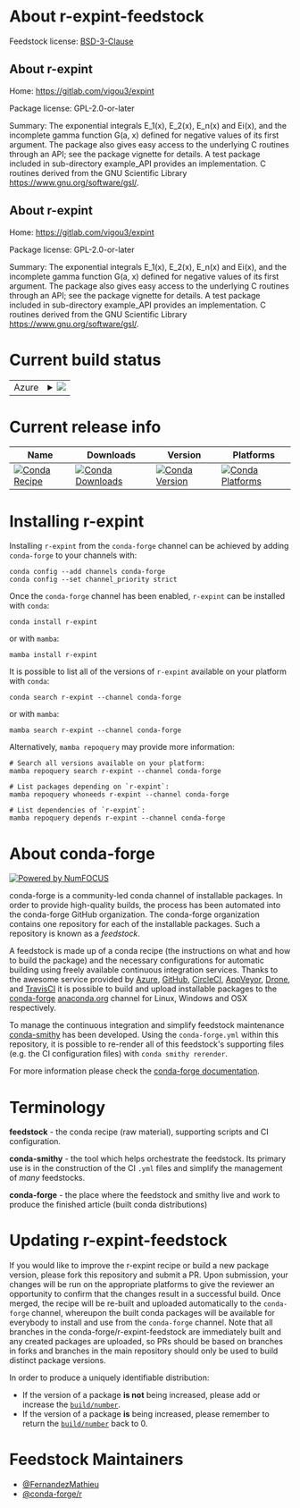 About r-expint-feedstock
========================

Feedstock license: [BSD-3-Clause](https://github.com/conda-forge/r-expint-feedstock/blob/main/LICENSE.txt)


About r-expint
--------------

Home: https://gitlab.com/vigou3/expint

Package license: GPL-2.0-or-later

Summary: The exponential integrals E_1(x), E_2(x), E_n(x) and Ei(x), and the incomplete gamma function G(a, x) defined for negative values of its first argument. The package also gives easy access to the underlying C routines through an API; see the package vignette for details. A test package included in sub-directory example_API provides an implementation. C routines derived from the GNU Scientific Library <https://www.gnu.org/software/gsl/>.

About r-expint
--------------

Home: https://gitlab.com/vigou3/expint

Package license: GPL-2.0-or-later

Summary: The exponential integrals E_1(x), E_2(x), E_n(x) and Ei(x), and the incomplete gamma function G(a, x) defined for negative values of its first argument. The package also gives easy access to the underlying C routines through an API; see the package vignette for details. A test package included in sub-directory example_API provides an implementation. C routines derived from the GNU Scientific Library <https://www.gnu.org/software/gsl/>.

Current build status
====================


<table>
    
  <tr>
    <td>Azure</td>
    <td>
      <details>
        <summary>
          <a href="https://dev.azure.com/conda-forge/feedstock-builds/_build/latest?definitionId=11119&branchName=main">
            <img src="https://dev.azure.com/conda-forge/feedstock-builds/_apis/build/status/r-expint-feedstock?branchName=main">
          </a>
        </summary>
        <table>
          <thead><tr><th>Variant</th><th>Status</th></tr></thead>
          <tbody><tr>
              <td>linux_64_r_base4.3</td>
              <td>
                <a href="https://dev.azure.com/conda-forge/feedstock-builds/_build/latest?definitionId=11119&branchName=main">
                  <img src="https://dev.azure.com/conda-forge/feedstock-builds/_apis/build/status/r-expint-feedstock?branchName=main&jobName=linux&configuration=linux%20linux_64_r_base4.3" alt="variant">
                </a>
              </td>
            </tr><tr>
              <td>linux_64_r_base4.4</td>
              <td>
                <a href="https://dev.azure.com/conda-forge/feedstock-builds/_build/latest?definitionId=11119&branchName=main">
                  <img src="https://dev.azure.com/conda-forge/feedstock-builds/_apis/build/status/r-expint-feedstock?branchName=main&jobName=linux&configuration=linux%20linux_64_r_base4.4" alt="variant">
                </a>
              </td>
            </tr><tr>
              <td>osx_64_r_base4.3</td>
              <td>
                <a href="https://dev.azure.com/conda-forge/feedstock-builds/_build/latest?definitionId=11119&branchName=main">
                  <img src="https://dev.azure.com/conda-forge/feedstock-builds/_apis/build/status/r-expint-feedstock?branchName=main&jobName=osx&configuration=osx%20osx_64_r_base4.3" alt="variant">
                </a>
              </td>
            </tr><tr>
              <td>osx_64_r_base4.4</td>
              <td>
                <a href="https://dev.azure.com/conda-forge/feedstock-builds/_build/latest?definitionId=11119&branchName=main">
                  <img src="https://dev.azure.com/conda-forge/feedstock-builds/_apis/build/status/r-expint-feedstock?branchName=main&jobName=osx&configuration=osx%20osx_64_r_base4.4" alt="variant">
                </a>
              </td>
            </tr><tr>
              <td>win_64_r_base4.3</td>
              <td>
                <a href="https://dev.azure.com/conda-forge/feedstock-builds/_build/latest?definitionId=11119&branchName=main">
                  <img src="https://dev.azure.com/conda-forge/feedstock-builds/_apis/build/status/r-expint-feedstock?branchName=main&jobName=win&configuration=win%20win_64_r_base4.3" alt="variant">
                </a>
              </td>
            </tr><tr>
              <td>win_64_r_base4.4</td>
              <td>
                <a href="https://dev.azure.com/conda-forge/feedstock-builds/_build/latest?definitionId=11119&branchName=main">
                  <img src="https://dev.azure.com/conda-forge/feedstock-builds/_apis/build/status/r-expint-feedstock?branchName=main&jobName=win&configuration=win%20win_64_r_base4.4" alt="variant">
                </a>
              </td>
            </tr>
          </tbody>
        </table>
      </details>
    </td>
  </tr>
</table>

Current release info
====================

| Name | Downloads | Version | Platforms |
| --- | --- | --- | --- |
| [![Conda Recipe](https://img.shields.io/badge/recipe-r--expint-green.svg)](https://anaconda.org/conda-forge/r-expint) | [![Conda Downloads](https://img.shields.io/conda/dn/conda-forge/r-expint.svg)](https://anaconda.org/conda-forge/r-expint) | [![Conda Version](https://img.shields.io/conda/vn/conda-forge/r-expint.svg)](https://anaconda.org/conda-forge/r-expint) | [![Conda Platforms](https://img.shields.io/conda/pn/conda-forge/r-expint.svg)](https://anaconda.org/conda-forge/r-expint) |

Installing r-expint
===================

Installing `r-expint` from the `conda-forge` channel can be achieved by adding `conda-forge` to your channels with:

```
conda config --add channels conda-forge
conda config --set channel_priority strict
```

Once the `conda-forge` channel has been enabled, `r-expint` can be installed with `conda`:

```
conda install r-expint
```

or with `mamba`:

```
mamba install r-expint
```

It is possible to list all of the versions of `r-expint` available on your platform with `conda`:

```
conda search r-expint --channel conda-forge
```

or with `mamba`:

```
mamba search r-expint --channel conda-forge
```

Alternatively, `mamba repoquery` may provide more information:

```
# Search all versions available on your platform:
mamba repoquery search r-expint --channel conda-forge

# List packages depending on `r-expint`:
mamba repoquery whoneeds r-expint --channel conda-forge

# List dependencies of `r-expint`:
mamba repoquery depends r-expint --channel conda-forge
```


About conda-forge
=================

[![Powered by
NumFOCUS](https://img.shields.io/badge/powered%20by-NumFOCUS-orange.svg?style=flat&colorA=E1523D&colorB=007D8A)](https://numfocus.org)

conda-forge is a community-led conda channel of installable packages.
In order to provide high-quality builds, the process has been automated into the
conda-forge GitHub organization. The conda-forge organization contains one repository
for each of the installable packages. Such a repository is known as a *feedstock*.

A feedstock is made up of a conda recipe (the instructions on what and how to build
the package) and the necessary configurations for automatic building using freely
available continuous integration services. Thanks to the awesome service provided by
[Azure](https://azure.microsoft.com/en-us/services/devops/), [GitHub](https://github.com/),
[CircleCI](https://circleci.com/), [AppVeyor](https://www.appveyor.com/),
[Drone](https://cloud.drone.io/welcome), and [TravisCI](https://travis-ci.com/)
it is possible to build and upload installable packages to the
[conda-forge](https://anaconda.org/conda-forge) [anaconda.org](https://anaconda.org/)
channel for Linux, Windows and OSX respectively.

To manage the continuous integration and simplify feedstock maintenance
[conda-smithy](https://github.com/conda-forge/conda-smithy) has been developed.
Using the ``conda-forge.yml`` within this repository, it is possible to re-render all of
this feedstock's supporting files (e.g. the CI configuration files) with ``conda smithy rerender``.

For more information please check the [conda-forge documentation](https://conda-forge.org/docs/).

Terminology
===========

**feedstock** - the conda recipe (raw material), supporting scripts and CI configuration.

**conda-smithy** - the tool which helps orchestrate the feedstock.
                   Its primary use is in the construction of the CI ``.yml`` files
                   and simplify the management of *many* feedstocks.

**conda-forge** - the place where the feedstock and smithy live and work to
                  produce the finished article (built conda distributions)


Updating r-expint-feedstock
===========================

If you would like to improve the r-expint recipe or build a new
package version, please fork this repository and submit a PR. Upon submission,
your changes will be run on the appropriate platforms to give the reviewer an
opportunity to confirm that the changes result in a successful build. Once
merged, the recipe will be re-built and uploaded automatically to the
`conda-forge` channel, whereupon the built conda packages will be available for
everybody to install and use from the `conda-forge` channel.
Note that all branches in the conda-forge/r-expint-feedstock are
immediately built and any created packages are uploaded, so PRs should be based
on branches in forks and branches in the main repository should only be used to
build distinct package versions.

In order to produce a uniquely identifiable distribution:
 * If the version of a package **is not** being increased, please add or increase
   the [``build/number``](https://docs.conda.io/projects/conda-build/en/latest/resources/define-metadata.html#build-number-and-string).
 * If the version of a package **is** being increased, please remember to return
   the [``build/number``](https://docs.conda.io/projects/conda-build/en/latest/resources/define-metadata.html#build-number-and-string)
   back to 0.

Feedstock Maintainers
=====================

* [@FernandezMathieu](https://github.com/FernandezMathieu/)
* [@conda-forge/r](https://github.com/conda-forge/r/)

